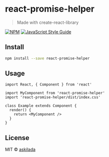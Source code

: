 # react-promise-helper

> Made with create-react-library

[![NPM](https://img.shields.io/npm/v/react-promise-helper.svg)](https://www.npmjs.com/package/react-promise-helper) [![JavaScript Style Guide](https://img.shields.io/badge/code_style-standard-brightgreen.svg)](https://standardjs.com)

## Install

```bash
npm install --save react-promise-helper
```

## Usage

```tsx
import React, { Component } from 'react'

import MyComponent from 'react-promise-helper'
import 'react-promise-helper/dist/index.css'

class Example extends Component {
  render() {
    return <MyComponent />
  }
}
```

## License

MIT © [askilada](https://github.com/askilada)
